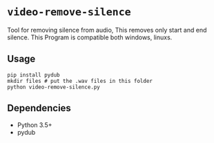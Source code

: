 # `video-remove-silence`

Tool for removing silence from audio, This removes only start and end silence.
This Program is compatible both windows, linuxs.

## Usage

```
pip install pydub
mkdir files # put the .wav files in this folder
python video-remove-silence.py
```

## Dependencies

- Python 3.5+
- pydub
